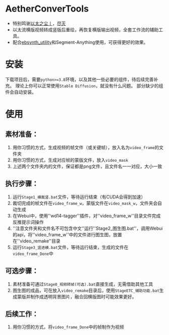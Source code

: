 # AetherConverTools
- 特别鸣谢[以太之尘丨](https://space.bilibili.com/1689500)，[尽灭](https://github.com/GoldenLoong)
- 以太流横版视频转成竖版后重绘，再恢复横版输出视频，全套工作流的辅助工具。
- 配合[ebsynth_utility](https://github.com/s9roll7/ebsynth_utility)和Segment-Anything使用，可获得更好的效果。

# 安装
下载项目后，需要`python>=3.8`环境，以及其他一些必要的组件，待后续完善补充。
理论上你可以正常使用`Stable Diffusion`，就没有什么问题。
部分缺少的组件会自动安装。

# 使用
## 素材准备：
1. 用你习惯的方式，生成视频的帧文件（或关键帧），放入名为``video_frame``的文件夹
2. 用你习惯的方式，生成对应帧的蒙版文件，放入``video_mask``
3. 上述两个文件夹内的文件，保证都是png文件，且文件名一一对应，大小一致

## 执行步骤：
1. 运行``Stage1_横裁竖.bat``文件，等待运行结束（有CUDA会得到加速）
2. 裁切完成的帧文件在``video_frame_w``，蒙版文件在``video_mask_w``，文件夹会自动生成
3. 在Webui中，使用''wd14-tagger''插件，对''video_frame_w''目录文件完成反推提示词操作
4. ''注意文件夹和文件名不可包含中文''运行''Stage2_图生图.bat''，调用Webui的api，将''video_frame_w''中的文件进行图生图，放置在''video_remake''目录
5. 运行``Stage3_竖进横.bat``文件，等待运行结束，生成的文件在``video_frame_Done``中

## 可选步骤：
1. 素材准备可通过``Stage0_视频转帧(可选).bat``直接生成，无需借助其他工具
2. 图生图的成品，可在放入``video_remake``目录后，使用``StageETC_辅助功能.bat``生成蒙版并制作成透明背景图片，融合回横版图时可能效果更好。

## 后续工作：
1. 用你习惯的方式，将``video_frame_Done``中的帧制作为视频
